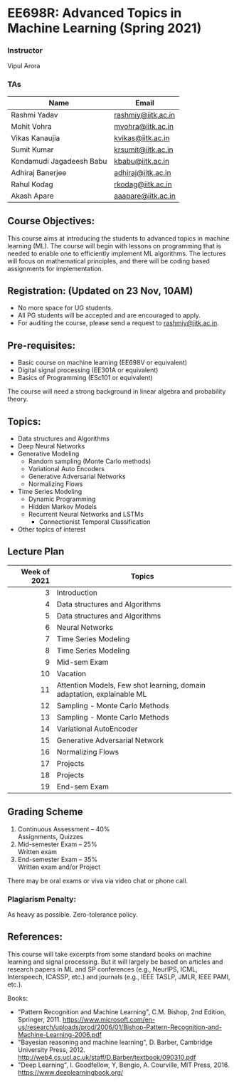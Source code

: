 <!--
<style TYPE="text/css">
code.has-jax {font: inherit; font-size: 100%; background: inherit; border: inherit;}
</style>
<script type="text/x-mathjax-config">
MathJax.Hub.Config({
    tex2jax: {
        inlineMath: [['$','$'], ['\\(','\\)']],
        skipTags: ['script', 'noscript', 'style', 'textarea', 'pre'] // removed 'code' entry
    }
});
MathJax.Hub.Queue(function() {
    var all = MathJax.Hub.getAllJax(), i;
    for(i = 0; i < all.length; i += 1) {
        all[i].SourceElement().parentNode.className += ' has-jax';
    }
});
</script>
<script type="text/javascript" src="https://cdnjs.cloudflare.com/ajax/libs/mathjax/2.7.4/MathJax.js?config=TeX-AMS_HTML-full"></script>

**Estimated Enrollment:** 40
-->
# EE698R: Advanced Topics in Machine Learning (Spring 2021)

### Instructor
Vipul Arora

### TAs

|Name|Email|
|-|-|
|Rashmi Yadav	|	rashmiy@iitk.ac.in|
|Mohit Vohra	|	mvohra@iitk.ac.in|
|Vikas Kanaujia	|	kvikas@iitk.ac.in |
|Sumit Kumar	|	krsumit@iitk.ac.in|
|Kondamudi Jagadeesh Babu	|	kbabu@iitk.ac.in |
|Adhiraj Banerjee	|	adhiraj@iitk.ac.in|
|Rahul Kodag	|	rkodag@iitk.ac.in|
|Akash Apare	|	aaapare@iitk.ac.in|

<!--
## Registration Note: 
- I am planning to have around 50 UGs and rest all PGs -- from EE. 
- No limit on the number of PGs.
- For UGs:
  - First come first serve.
  - Anyone who has done no other ML course will be given preference; please write in the remarks "No other ML course".

**Units:** 3-0-0-0-9 (3 hours lecture; total 9 credits)
Course link: https://hello.iitk.ac.in/course/ee698v
## TAs:
Vishal 	- vishalku@ <br>
Sumit 	- krsumit@ <br>
Vikas 	- kvikas@ <br>
Adhiraj 	- adhiraj@ <br>
Swati 	- swatisn@ <br>
Akash 	-	aaapare@ <br>
Sagnik - sagnikm@ <br>

-->



## Course Objectives:
This course aims at introducing the students to
advanced topics in machine learning (ML). 
The course will begin with lessons on programming
that is needed to enable one to efficiently implement ML
algorithms.
The lectures will focus on mathematical principles, and there will be coding based assignments for implementation. 

## Registration: (Updated on 23 Nov, 10AM)

- No more space for UG students.
- All PG students will be accepted and are encouraged to apply.
- For auditing the course, please send a request to rashmiy@iitk.ac.in.

## Pre-requisites:
- Basic course on machine learning (EE698V or equivalent)
- Digital signal processing (EE301A or equivalent)
- Basics of Programming (ESc101 or equivalent)

The course will need a strong background in linear algebra and probability theory.

## Topics:

- Data structures and Algorithms
- Deep Neural Networks
- Generative Modeling
	- Random sampling (Monte Carlo methods)
	- Variational Auto Encoders
	- Generative Adversarial Networks
	- Normalizing Flows
- Time Series Modeling
	- Dynamic Programming
	- Hidden Markov Models
  - Recurrent Neural Networks and LSTMs
	- Connectionist Temporal Classification
- Other topics of interest

## Lecture Plan

|Week of 2021 | Topics |
|----:|----|
|3| Introduction|
|4| Data structures and Algorithms|
|5| Data structures and Algorithms|
|6| Neural Networks |
|7| Time Series Modeling |
|8| Time Series Modeling | 
|9| Mid-sem Exam |
|10| Vacation |
|11| Attention Models, Few shot learning, domain adaptation, explainable ML |
|12| Sampling - Monte Carlo Methods | 
|13| Sampling - Monte Carlo Methods | 
|14| Variational AutoEncoder |
|15| Generative Adversarial Network |
|16| Normalizing Flows |
|17| Projects |
|18| Projects |
|19| End-sem Exam |

<!-- 
<sup>1</sup> Supervised and Unsupervised learning, Linear Classification and Regression, Evaluation Metrics 
<sup>2</sup> Multi-class classification and Multi-label classification, different kinds of non-linearities, objective functions and learning methods 
<sup>2</sup> Hidden Markov Models, Finite State Transducers and Dynamic Programming
-->



## Grading Scheme
1. Continuous Assessment – 40% <br>
Assignments, Quizzes
2. Mid-semester Exam – 25% <br>
Written exam
3. End-semester Exam – 35% <br>
Written exam and/or Project

There may be oral exams or viva via video chat or phone call.

### Plagiarism Penalty:<br>
As heavy as possible. Zero-tolerance policy.

## References:
  This course will take excerpts from some standard books on machine
  learning and signal processing. But it will largely be based on
  articles and research papers in ML and SP conferences (e.g.,
  NeurIPS, ICML, Interspeech, ICASSP, etc.) and journals (e.g., IEEE
  TASLP, JMLR, IEEE PAMI, etc.). 

Books:

  - "Pattern Recognition and Machine Learning", C.M. Bishop, 2nd
    Edition, Springer, 2011. https://www.microsoft.com/en-us/research/uploads/prod/2006/01/Bishop-Pattern-Recognition-and-Machine-Learning-2006.pdf
  - "Bayesian reasoning and machine learning", D. Barber, Cambridge University Press, 2012. http://web4.cs.ucl.ac.uk/staff/D.Barber/textbook/090310.pdf 
  - "Deep Learning", I. Goodfellow, Y, Bengio, A. Courville, MIT Press, 2016. https://www.deeplearningbook.org/ 

<!--
  - https://ccrma.stanford.edu/~jos/sasp/
  - "Deep Learning", I. Goodfellow, Y, Bengio, A. Courville, MIT
    Press, 2016. 
  - https://www.youtube.com/watch?v=0ALKGR0I5MA - Basic Sound Processing in Python | SciPy 2015 | Allen Downey
  - Introduction to Audio Analysis: MATLAB approach, Theodoros Giannakopoulos and Aggelos Pikrakis
  - "Introduction to Audio Signal Processing", Warren L. G. Koontz,
    RIT Press, 2016.

  - https://opensource.com/article/19/9/audio-processing-machine-learning-python

-->

